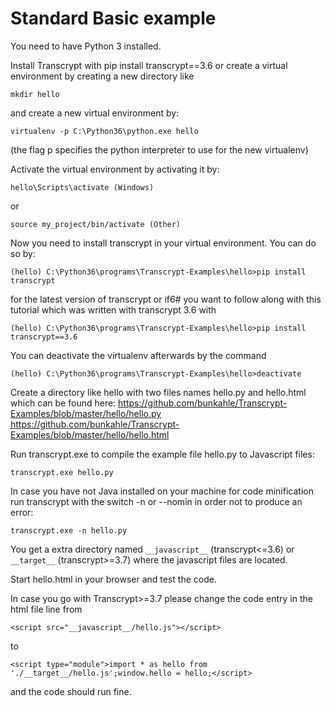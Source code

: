 Standard Basic example
======================

You need to have Python 3 installed.

Install Transcrypt with pip install transcrypt==3.6 or create a virtual environment by
creating a new directory like 

```mkdir hello```

and create a new virtual environment by:

```virtualenv -p C:\Python36\python.exe hello```

(the flag p specifies the python interpreter to use for the new virtualenv)

Activate the virtual environment by activating it by:

```hello\Scripts\activate (Windows)```

or

```source my_project/bin/activate (Other)```

Now you need to install transcrypt in your virtual environment. 
You can do so by:

```(hello) C:\Python36\programs\Transcrypt-Examples\hello>pip install transcrypt```

for the latest version of transcrypt or if6# you want to follow along with this tutorial
which was written with transcrypt 3.6 with

```(hello) C:\Python36\programs\Transcrypt-Examples\hello>pip install transcrypt==3.6```

You can deactivate the virtualenv afterwards by the command 

```(hello) C:\Python36\programs\Transcrypt-Examples\hello>deactivate```

Create a directory like hello with two files names hello.py and hello.html which can be found here:
https://github.com/bunkahle/Transcrypt-Examples/blob/master/hello/hello.py
https://github.com/bunkahle/Transcrypt-Examples/blob/master/hello/hello.html

Run transcrypt.exe to compile the example file hello.py to Javascript files:

```transcrypt.exe hello.py```

In case you have not Java installed on your machine for code minification run
transcrypt with the switch -n or --nomin in order not to produce an error:

```transcrypt.exe -n hello.py```

You get a extra directory named ```__javascript__``` (transcrypt<=3.6) or ```__target__``` (transcrypt>=3.7) where the javascript files are located.

Start hello.html in your browser and test the code.

In case you go with Transcrypt>=3.7 please change the code entry in the html file line from

```<script src="__javascript__/hello.js"></script>```

to 

```<script type="module">import * as hello from './__target__/hello.js';window.hello = hello;</script>```

and the code should run fine.
